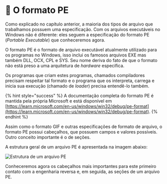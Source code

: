 # 💼 O formato PE

Como explicado no capítulo anterior, a maioria dos tipos de arquivo que trabalhamos possuem uma especificação. Com os arquivos executáveis no Windows não é diferente: eles seguem a especificação do formato PE (_Portable Executable_) que conheceremos agora.

O formato PE é o formato de arquivo executável atualmente utilizado para os programas no Windows, isso inclui os famosos arquivos EXE mas também DLL, OCX, CPL e SYS. Seu nome deriva do fato de que o formato não está preso a uma arquitetura de _hardware_ específica.

Os programas que criam estes programas, chamados compiladores precisam respeitar tal formato e o programa que os interpreta, carrega e inicia sua execução (chamado de _loader_) precisa entendê-lo também.

{% hint style="success" %}
A documentação completa do formato PE é mantida pela própria Microsoft e está disponível em [https://learn.microsoft.com/en-us/windows/win32/debug/pe-format](https://learn.microsoft.com/en-us/windows/win32/debug/pe-format).
{% endhint %}

Assim como o formato GIF e outras especificações de formato de arquivo, o formato PE possui cabeçalhos, que possuem campos e valores possíveis. Outro conceito importante é o de seções.

A estrutura geral de um arquivo PE é apresentada na imagem abaixo:

![Estrutura de um arquivo PE](../.gitbook/assets/arquivo\_pe.png)

Conheceremos agora os cabeçalhos mais importantes para este primeiro contato com a engenharia reversa e, em seguida, as seções de um arquivo PE.
